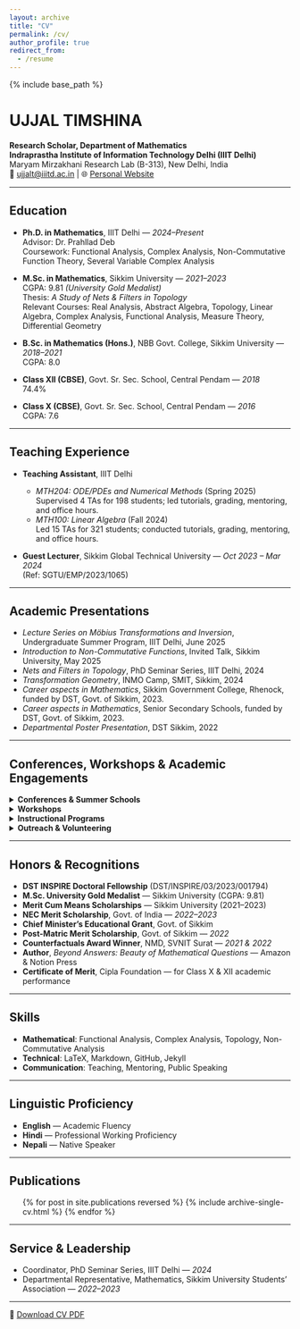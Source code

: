 ```yaml
---
layout: archive
title: "CV"
permalink: /cv/
author_profile: true
redirect_from:
  - /resume
---
```


{% include base_path %}

# UJJAL TIMSHINA

**Research Scholar, Department of Mathematics**  
**Indraprastha Institute of Information Technology Delhi (IIIT Delhi)**  
Maryam Mirzakhani Research Lab (B-313), New Delhi, India  
📧 ujjalt@iiitd.ac.in | 🌐 [Personal Website](https://sites.google.com/iiitd.ac.in/ujjal-timshina/about)

---

## Education

- **Ph.D. in Mathematics**, IIIT Delhi — *2024–Present*  
  Advisor: Dr. Prahllad Deb  
  Coursework: Functional Analysis, Complex Analysis, Non-Commutative Function Theory, Several Variable Complex Analysis  

- **M.Sc. in Mathematics**, Sikkim University — *2021–2023*  
  CGPA: 9.81 *(University Gold Medalist)*  
  Thesis: *A Study of Nets & Filters in Topology*  
  Relevant Courses: Real Analysis, Abstract Algebra, Topology, Linear Algebra, Complex Analysis, Functional Analysis, Measure Theory, Differential Geometry  

- **B.Sc. in Mathematics (Hons.)**, NBB Govt. College, Sikkim University — *2018–2021*  
  CGPA: 8.0  

- **Class XII (CBSE)**, Govt. Sr. Sec. School, Central Pendam — *2018*  
  74.4%

- **Class X (CBSE)**, Govt. Sr. Sec. School, Central Pendam — *2016*  
  CGPA: 7.6

---

## Teaching Experience

- **Teaching Assistant**, IIIT Delhi  
  - *MTH204: ODE/PDEs and Numerical Methods* (Spring 2025)  
    Supervised 4 TAs for 198 students; led tutorials, grading, mentoring, and office hours.  
  - *MTH100: Linear Algebra* (Fall 2024)  
    Led 15 TAs for 321 students; conducted tutorials, grading, mentoring, and office hours.

- **Guest Lecturer**, Sikkim Global Technical University — *Oct 2023 – Mar 2024*  
  (Ref: SGTU/EMP/2023/1065)

---

## Academic Presentations

- *Lecture Series on Möbius Transformations and Inversion*, Undergraduate Summer Program, IIIT Delhi, June 2025  
- *Introduction to Non-Commutative Functions*, Invited Talk, Sikkim University, May 2025  
- *Nets and Filters in Topology*, PhD Seminar Series, IIIT Delhi, 2024  
- *Transformation Geometry*, INMO Camp, SMIT, Sikkim, 2024  
- *Career aspects in Mathematics*, Sikkim Government College, Rhenock, funded by DST, Govt. of Sikkim, 2023.  
- *Career aspects in Mathematics*, Senior Secondary Schools, funded by DST, Govt. of Sikkim, 2023.  
- *Departmental Poster Presentation*, DST Sikkim, 2022  

---
## Conferences, Workshops & Academic Engagements

<details>
<summary><strong>Conferences & Summer Schools</strong></summary>

- **Math IntroSeries – Generalized Weyl Algebras and Their Representations**  
  *University of the Philippines Diliman, NEHU, MSU-IIT, CMU, Linnaeus University* — *June 30 – July 10, 2025*

- **Selected Participant**: *Dynamical Systems and Fractal Geometry*, University of North Texas — *May 2024*

- **Selected Participant**: *Mathematics of Random Systems*, RIMS, Kyoto University — *September 2023*

- **CREST School on Applied Combinatorics** — *TCG CREST, Kolkata* — *July 2022*

- **National Seminar on Topology**, NEHU, Shillong — *2022*

- **International Webinar on Fundamental Mathematics**, Assam Kaziranga University — *August 30 – Sept 1, 2022*

</details>

<details>
<summary><strong>Workshops</strong></summary>

- **Young Mathematicians in Operator Algebra (YMOA)** — ISI Delhi, *March 2025*  
- **Graph Theory and Applications**, NBBGC — *2023*  
- **Recent Advances in Mathematics**, Calcutta University — *2022*  
- **Research Data Management**, Bennett University — *2022*  
- **Number Theory Series**, SLIET — *2023*

</details>

<details>
<summary><strong>Instructional Programs</strong></summary>

- **Instructional School for Teachers in Real Analysis**, IIT Bombay & TIFR — Manipal Institute of Technology, Sikkim (*Dec 2022*)  
- **MTTS Level-1**, funded by NBHM — *2021*

</details>

<details>
<summary><strong>Outreach & Volunteering</strong></summary>

- **Tutorial Assistant**, INMO Camp, SMIT Sikkim — *2024*  
- **Tutorial Assistant**, National Mathematics Day, DST Sikkim — *2024*  
- **Coordinator**, PhD Seminar Series, IIIT Delhi — *Winter 2024*  
- **Lectures on Career in Mathematics**, Govt. Schools (Daramdin & Tashiding) — *2023*  
- **Poster Presenter**, Science Expo — DST Sikkim, *2022*

</details>

---
## Honors & Recognitions

- **DST INSPIRE Doctoral Fellowship** (DST/INSPIRE/03/2023/001794)  
- **M.Sc. University Gold Medalist** — Sikkim University (CGPA: 9.81)  
- **Merit Cum Means Scholarships** — Sikkim University (2021–2023)  
- **NEC Merit Scholarship**, Govt. of India — *2022–2023*  
- **Chief Minister’s Educational Grant**, Govt. of Sikkim  
- **Post-Matric Merit Scholarship**, Govt. of Sikkim — *2022*  
- **Counterfactuals Award Winner**, NMD, SVNIT Surat — *2021 & 2022*  
- **Author**, *Beyond Answers: Beauty of Mathematical Questions* — Amazon & Notion Press  
- **Certificate of Merit**, Cipla Foundation — for Class X & XII academic performance

---

## Skills

- **Mathematical**: Functional Analysis, Complex Analysis, Topology, Non-Commutative Analysis  
- **Technical**: LaTeX, Markdown, GitHub, Jekyll  
- **Communication**: Teaching, Mentoring, Public Speaking

---

## Linguistic Proficiency

- **English** — Academic Fluency  
- **Hindi** — Professional Working Proficiency  
- **Nepali** — Native Speaker

---

## Publications

<ul>
  {% for post in site.publications reversed %}
    {% include archive-single-cv.html %}
  {% endfor %}
</ul>

---

## Service & Leadership

- Coordinator, PhD Seminar Series, IIIT Delhi — *2024*  
- Departmental Representative, Mathematics, Sikkim University Students’ Association — *2022–2023*

---

📄 [Download CV PDF](https://drive.google.com/file/d/16XAuhtTij6adKfIaDxyOQ4UesiZiRTZ3/view?usp=drive_link)
